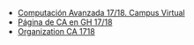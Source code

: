 * [Computación Avanzada 17/18. Campus Virtual](https://campusvirtual.ull.es/1718/course/view.php?id=6506)
* [Página de CA en GH 17/18](https://ull-esit-mii-ca-1718.github.io/docs/)
* [Organization CA 1718](https://github.com/ULL-ESIT-MII-CA-1718)
